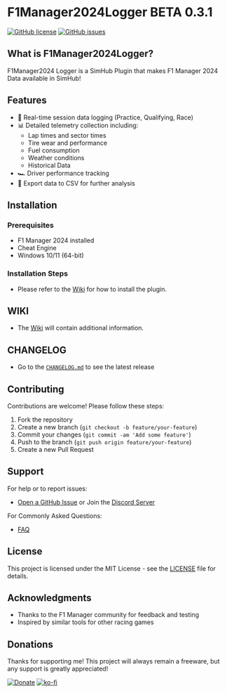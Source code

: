 # F1Manager2024Logger BETA 0.3.1

[![GitHub license](https://img.shields.io/github/license/Asviix/F1Manager2024Logger)](https://github.com/Asviix/F1Manager2024Logger/blob/main/LICENSE)
[![GitHub issues](https://img.shields.io/github/issues/Asviix/F1Manager2024Logger)](https://github.com/Asviix/F1Manager2024Logger/issues)

## What is F1Manager2024Logger?

F1Manager2024 Logger is a SimHub Plugin that makes F1 Manager 2024 Data available in SimHub!

## Features

- 🚦 Real-time session data logging (Practice, Qualifying, Race)
- 📊 Detailed telemetry collection including:
  - Lap times and sector times
  - Tire wear and performance
  - Fuel consumption
  - Weather conditions
  - Historical Data
- 🏎️ Driver performance tracking
- 💾 Export data to CSV for further analysis

## Installation

### Prerequisites
- F1 Manager 2024 installed
- Cheat Engine
- Windows 10/11 (64-bit)

### Installation Steps
- Please refer to the [Wiki](https://github.com/Asviix/F1Manager2024Logger/wiki/Installation) for how to install the plugin.

## WIKI

- The [Wiki](https://github.com/Asviix/F1Manager2024Logger/wiki) will contain additional information.

## CHANGELOG

- Go to the [`CHANGELOG.md`](https://github.com/Asviix/F1Manager2024Logger/blob/main/CHANGELOG.md) to see the latest release

## Contributing

Contributions are welcome! Please follow these steps:
1. Fork the repository
2. Create a new branch (`git checkout -b feature/your-feature`)
3. Commit your changes (`git commit -am 'Add some feature'`)
4. Push to the branch (`git push origin feature/your-feature`)
5. Create a new Pull Request

## Support

For help or to report issues:
- [Open a GitHub Issue](https://github.com/Asviix/F1Manager2024Logger/issues) or Join the [Discord Server](https://discord.gg/gTMQJUNDxk)

For Commonly Asked Questions:
- [FAQ](https://github.com/Asviix/F1Manager2024Logger/wiki/FAQ)

## License

This project is licensed under the MIT License - see the [LICENSE](LICENSE) file for details.

## Acknowledgments

- Thanks to the F1 Manager community for feedback and testing
- Inspired by similar tools for other racing games

## Donations

Thanks for supporting me! This project will always remain a freeware, but any support is greatly appreciated!

[![Donate](https://img.shields.io/badge/Donate-Revolut-2563EB?logo=revolut)](https://revolut.me/thomasdefrance)
[![ko-fi](https://ko-fi.com/img/githubbutton_sm.svg)](https://ko-fi.com/R5R81D6L3G)